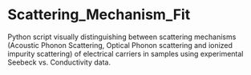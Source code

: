 # Scattering_Mechanism_Fit
Python script visually distinguishing between scattering mechanisms (Acoustic Phonon Scattering, Optical Phonon scattering and ionized impurity scattering) of electrical carriers in samples using experimental Seebeck vs. Conductivity data. 
